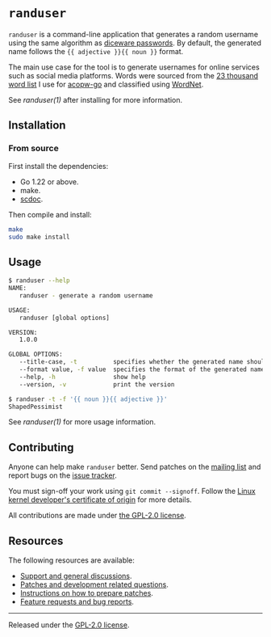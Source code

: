 # `randuser`

`randuser` is a command-line application that generates a random
username using the same algorithm as [diceware
passwords](https://en.wikipedia.org/wiki/Diceware). By default, the
generated name follows the `{{ adjective }}{{ noun }}` format.

The main use case for the tool is to generate usernames for online
services such as social media platforms. Words were sourced from the [23
thousand word
list](https://git.sr.ht/~jamesponddotco/acopw-go/blob/trunk/words/word-list.txt)
I use for [acopw-go](https://sr.ht/~jamesponddotco/acopw-go/) and
classified using [WordNet](https://wordnet.princeton.edu/).

See _randuser(1)_ after installing for more information.

## Installation

### From source

First install the dependencies:

- Go 1.22 or above.
- make.
- [scdoc](https://git.sr.ht/~sircmpwn/scdoc).

Then compile and install:

```bash
make
sudo make install
```

## Usage

```bash
$ randuser --help
NAME:
   randuser - generate a random username

USAGE:
   randuser [global options]

VERSION:
   1.0.0

GLOBAL OPTIONS:
   --title-case, -t          specifies whether the generated name should be title cased
   --format value, -f value  specifies the format of the generated name
   --help, -h                show help
   --version, -v             print the version

$ randuser -t -f '{{ noun }}{{ adjective }}'
ShapedPessimist
```

See _randuser(1)_ for more usage information.

## Contributing

Anyone can help make `randuser` better. Send patches on the [mailing
list](https://lists.sr.ht/~jamesponddotco/randuser-devel) and report
bugs on the [issue
tracker](https://todo.sr.ht/~jamesponddotco/randuser).

You must sign-off your work using `git commit --signoff`. Follow the
[Linux kernel developer's certificate of
origin](https://www.kernel.org/doc/html/latest/process/submitting-patches.html#sign-your-work-the-developer-s-certificate-of-origin)
for more details.

All contributions are made under [the GPL-2.0 license](LICENSE.md).

## Resources

The following resources are available:

- [Support and general discussions](https://lists.sr.ht/~jamesponddotco/randuser-discuss).
- [Patches and development related questions](https://lists.sr.ht/~jamesponddotco/randuser-devel).
- [Instructions on how to prepare patches](https://git-send-email.io/).
- [Feature requests and bug reports](https://todo.sr.ht/~jamesponddotco/randuser).

---

Released under the [GPL-2.0 license](LICENSE.md).
